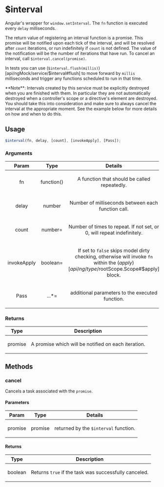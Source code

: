 



# $interval











Angular's wrapper for `window.setInterval`. The `fn` function is executed every `delay`
milliseconds.

The return value of registering an interval function is a promise. This promise will be
notified upon each tick of the interval, and will be resolved after `count` iterations, or
run indefinitely if `count` is not defined. The value of the notification will be the
number of iterations that have run.
To cancel an interval, call `$interval.cancel(promise)`.

In tests you can use (`$interval.flush(millis)`)[api/ngMock/service/$interval#flush] to
move forward by `millis` milliseconds and trigger any functions scheduled to run in that
time.

<div class="alert alert-warning">
**Note**: Intervals created by this service must be explicitly destroyed when you are finished
with them.  In particular they are not automatically destroyed when a controller's scope or a
directive's element are destroyed.
You should take this into consideration and make sure to always cancel the interval at the
appropriate moment.  See the example below for more details on how and when to do this.
</div>







  

## Usage
```js
$interval(fn, delay, [count], [invokeApply], [Pass]);
```





### Arguments

| Param | Type | Details |
| :--: | :--: | :--: |
| fn | function() | <p>A function that should be called repeatedly.</p>  |
| delay | number | <p>Number of milliseconds between each function call.</p>  |
| count | number= | <p>Number of times to repeat. If not set, or 0, will repeat indefinitely.</p>  |
| invokeApply | boolean= | <p>If set to <code>false</code> skips model dirty checking, otherwise will invoke <code>fn</code> within the ($apply)[api/ng/type/$rootScope.Scope#$apply] block.</p>  |
| Pass | ...*= | <p>additional parameters to the executed function.</p>  |

### Returns

| Type | Description |
| :--: | :--: |
| promise | <p>A promise which will be notified on each iteration.</p>  |


## Methods
### cancel
Cancels a task associated with the `promise`.


#### Parameters

| Param | Type | Details |
| :--: | :--: | :--: |
| promise | promise | <p>returned by the <code>$interval</code> function.</p>  |




#### Returns</h4>

| Type | Description |
| :--: | :--: |
| boolean | <p>Returns <code>true</code> if the task was successfully canceled.</p>  |











